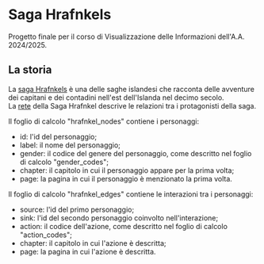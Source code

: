 # Saga Hrafnkels
Progetto finale per il corso di Visualizzazione delle Informazioni dell'A.A. 2024/2025.  

## La storia
  
La [saga Hrafnkels](https://en.wikipedia.org/wiki/Hrafnkels_saga) è una delle saghe islandesi che racconta delle avventure dei capitani e dei contadini nell'est dell'Islanda nel decimo secolo.  
La [rete](dataset/hrafnkel_saga_network.xlsx) della Saga Hrafnkel descrive le relazioni tra i protagonisti della saga.  
  
Il foglio di calcolo "hrafnkel_nodes" contiene i personaggi:
- id: l'id del personaggio;  
- label: il nome del personaggio;  
- gender: il codice del genere del personaggio, come descritto nel foglio di calcolo "gender_codes";  
- chapter: il capitolo in cui il personaggio appare per la prima volta;  
- page: la pagina in cui il personaggio è menzionato la prima volta.  
  
Il foglio di calcolo "hrafnkel_edges" contiene le interazioni tra i personaggi:
- source: l'id del primo personaggio;
- sink: l'id del secondo personaggio coinvolto nell'interazione;
- action: il codice dell'azione, come descritto nel foglio di calcolo "action_codes";
- chapter: il capitolo in cui l'azione è descritta;
- page: la pagina in cui l'azione è descritta.   
